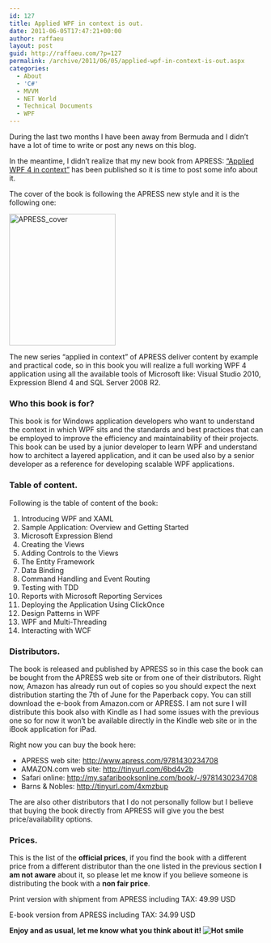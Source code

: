 ```yaml
---
id: 127
title: Applied WPF in context is out.
date: 2011-06-05T17:47:21+00:00
author: raffaeu
layout: post
guid: http://raffaeu.com/?p=127
permalink: /archive/2011/06/05/applied-wpf-in-context-is-out.aspx
categories:
  - About
  - 'C#'
  - MVVM
  - NET World
  - Technical Documents
  - WPF
---
```

During the last two months I have been away from Bermuda and I didn’t have a lot of time to write or post any news on this blog.

In the meantime, I didn’t realize that my new book from APRESS: <a href="http://www.apress.com/9781430234708" target="_blank">“Applied WPF 4 in context”</a> has been published so it is time to post some info about it.

The cover of the book is following the APRESS new style and it is the following one:

[<img style="background-image: none; border-bottom: 0px; border-left: 0px; padding-left: 0px; padding-right: 0px; display: inline; border-top: 0px; border-right: 0px; padding-top: 0px" title="APRESS_cover" border="0" alt="APRESS_cover" src="http://raffaeu.com/wp-content/uploads/2013/03/b225dc5d-7a75-4b56-9bbd-5ebd19839cfeAPRESS_cover_3.png" width="210" height="260" />](http://www.apress.com/9781430234708)

The new series “applied in context” of APRESS deliver content by example and practical code, so in this book you will realize a full working WPF 4 application using all the available tools of Microsoft like: Visual Studio 2010, Expression Blend 4 and SQL Server 2008 R2.

### Who this book is for?

This book is for Windows application developers who want to understand the context in which WPF sits and the standards and best practices that can be employed to improve the efficiency and maintainability of their projects. This book can be used by a junior developer to learn WPF and understand how to architect a layered application, and it can be used also by a senior developer as a reference for developing scalable WPF applications.

### Table of content.

Following is the table of content of the book:

  1. Introducing WPF and XAML 
  2. Sample Application: Overview and Getting Started 
  3. Microsoft Expression Blend 
  4. Creating the Views 
  5. Adding Controls to the Views 
  6. The Entity Framework 
  7. Data Binding 
  8. Command Handling and Event Routing 
  9. Testing with TDD    
 10. Reports with Microsoft Reporting Services 
 11. Deploying the Application Using ClickOnce 
 12. Design Patterns in WPF 
 13. WPF and Multi-Threading 
 14. Interacting with WCF

### Distributors.

The book is released and published by APRESS so in this case the book can be bought from the APRESS web site or from one of their distributors. Right now, Amazon has already run out of copies so you should expect the next distribution starting the 7th of June for the Paperback copy. You can still download the e-book from Amazon.com or APRESS. I am not sure I will distribute this book also with Kindle as I had some issues with the previous one so for now it won’t be available directly in the Kindle web site or in the iBook application for iPad.

Right now you can buy the book here:

  * APRESS web site: <http://www.apress.com/9781430234708>
  * AMAZON.com web site: <http://tinyurl.com/6bd4v2b> 
  * Safari online: <http://my.safaribooksonline.com/book/-/9781430234708>
  * Barns & Nobles: <http://tinyurl.com/4xmzbup> 

The are also other distributors that I do not personally follow but I believe that buying the book directly from APRESS will give you the best price/availability options.

### Prices.

This is the list of the **official prices**, if you find the book with a different price from a different distributor than the one listed in the previous section **I am not aware** about it, so please let me know if you believe someone is distributing the book with a **non fair price**.

Print version with shipment from APRESS including TAX: 49.99 USD

E-book version from APRESS including TAX: 34.99 USD

**Enjoy and as usual, let me know what you think about it! <img style="border-bottom-style: none; border-left-style: none; border-top-style: none; border-right-style: none" class="wlEmoticon wlEmoticon-hotsmile" alt="Hot smile" src="http://raffaeu.com/wp-content/uploads/2013/03/b4f8a4ee-fad8-4e17-b93f-7b8d4b548695wlEmoticon-hotsmile_2.png" />**